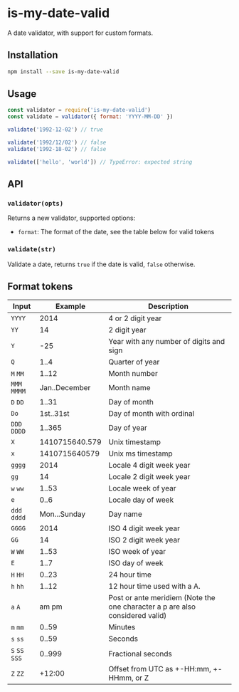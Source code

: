 # is-my-date-valid

A date validator, with support for custom formats.

## Installation

```sh
npm install --save is-my-date-valid
```

## Usage

```javascript
const validator = require('is-my-date-valid')
const validate = validator({ format: 'YYYY-MM-DD' })

validate('1992-12-02') // true

validate('1992/12/02') // false
validate('1992-18-02') // false

validate(['hello', 'world']) // TypeError: expected string
```

## API

### `validator(opts)`

Returns a new validator, supported options:

- `format`: The format of the date, see the table below for valid tokens

### `validate(str)`

Validate a date, returns `true` if the date is valid, `false` otherwise.

## Format tokens

Input|Example|Description
-----|-----|-----
`YYYY`|2014|4 or 2 digit year
`YY`|14|2 digit year
`Y`|-25|Year with any number of digits and sign
`Q`|1..4|Quarter of year
`M` `MM`|1..12|Month number
`MMM` `MMMM`|Jan..December|Month name
`D` `DD`|1..31|Day of month
`Do`|1st..31st|Day of month with ordinal
`DDD` `DDDD`|1..365|Day of year
`X`|1410715640.579|Unix timestamp
`x`|1410715640579|Unix ms timestamp
`gggg`|2014|Locale 4 digit week year
`gg`|14|Locale 2 digit week year
`w` `ww`|1..53|Locale week of year
`e`|0..6|Locale day of week
`ddd` `dddd`|Mon...Sunday|Day name
`GGGG`|2014|ISO 4 digit week year
`GG`|14|ISO 2 digit week year
`W` `WW`|1..53|ISO week of year
`E`|1..7|ISO day of week
`H` `HH`|0..23|24 hour time
`h` `hh`|1..12|12 hour time used with a A.
`a` `A`|am pm|Post or ante meridiem (Note the one character a p are also considered valid)
`m` `mm`|0..59|Minutes
`s` `ss`|0..59|Seconds
`S` `SS` `SSS`|0..999|Fractional seconds
`Z` `ZZ`|+12:00|Offset from UTC as +-HH:mm, +-HHmm, or Z
